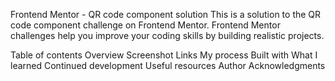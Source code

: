 Frontend Mentor - QR code component solution
This is a solution to the QR code component challenge on Frontend Mentor. Frontend Mentor challenges help you improve your coding skills by building realistic projects.

Table of contents
Overview
Screenshot
Links
My process
Built with
What I learned
Continued development
Useful resources
Author
Acknowledgments


